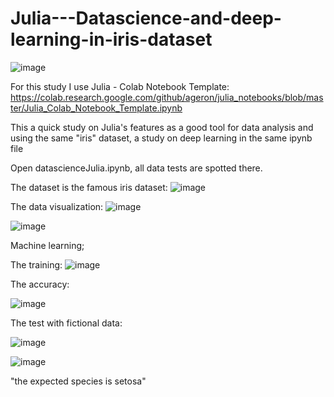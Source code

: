 # Julia---Datascience-and-deep-learning-in-iris-dataset
![image](https://github.com/joaopavila120/Julia---Datascience-and-deep-learning-in-iris-dataset/assets/67394574/2ddf26fe-964c-460a-8742-96286a13f460)

For this study I use Julia - Colab Notebook Template:
https://colab.research.google.com/github/ageron/julia_notebooks/blob/master/Julia_Colab_Notebook_Template.ipynb

This a quick study on Julia's features as a good tool for data analysis and using the same "iris" dataset, a study on deep learning in the same ipynb file

Open datascienceJulia.ipynb, all data tests are spotted there.

The dataset is the famous iris dataset:
![image](https://github.com/joaopavila120/Julia---Datascience-and-deep-learning-in-iris-dataset/assets/67394574/93678d03-6426-4127-806d-783ba302108b)

The data visualization:
![image](https://github.com/joaopavila120/Julia---Datascience-and-deep-learning-in-iris-dataset/assets/67394574/7839f69d-f0af-4350-827b-a2a047dc9d64)

![image](https://github.com/joaopavila120/Julia---Datascience-and-deep-learning-in-iris-dataset/assets/67394574/ecd16b68-570a-4db9-9e21-3efde3e168cb)

Machine learning;

The training:
![image](https://github.com/joaopavila120/Julia---Datascience-and-deep-learning-in-iris-dataset/assets/67394574/2a8c8a82-d4c3-4cb9-80be-e1b7d5735f59)

The accuracy:


![image](https://github.com/joaopavila120/Julia---Datascience-and-deep-learning-in-iris-dataset/assets/67394574/18548298-3145-40c4-bf27-30612fb3884f)

The test with fictional data:


![image](https://github.com/joaopavila120/Julia---Datascience-and-deep-learning-in-iris-dataset/assets/67394574/b6676d6c-55fe-46fb-a015-613dbfe3fed1)

![image](https://github.com/joaopavila120/Julia---Datascience-and-deep-learning-in-iris-dataset/assets/67394574/6aeb7d27-7059-4a93-8338-5f5f78341cbb)

"the expected species is setosa"

